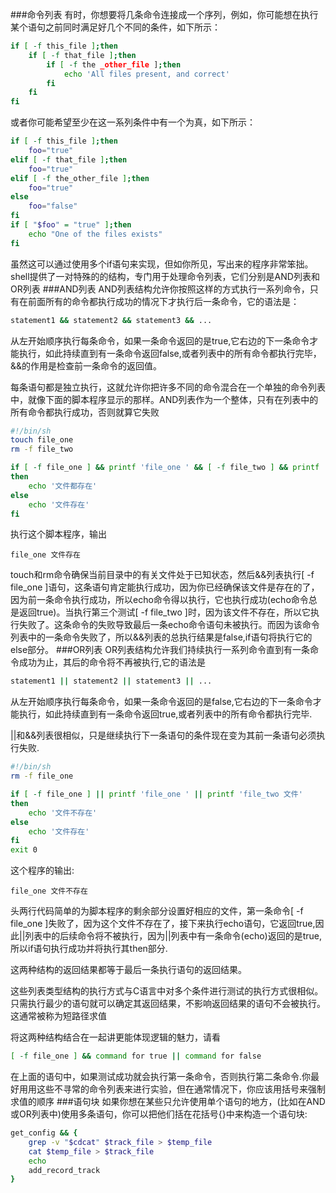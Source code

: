 ###命令列表
有时，你想要将几条命令连接成一个序列，例如，你可能想在执行某个语句之前同时满足好几个不同的条件，如下所示：
```bash
if [ -f this_file ];then
	if [ -f that_file ];then
		if [ -f the _other_file ];then
			echo 'All files present, and correct'
		fi
	fi
fi
```
或者你可能希望至少在这一系列条件中有一个为真，如下所示：
```bash
if [ -f this_file ];then
	foo="true"
elif [ -f that_file ];then
	foo="true"
elif [ -f the_other_file ];then
	foo="true"
else
	foo="false"
fi
if [ "$foo" = "true" ];then
	echo "One of the files exists"
fi
```
虽然这可以通过使用多个if语句来实现，但如你所见，写出来的程序非常笨拙。shell提供了一对特殊的的结构，专门用于处理命令列表，它们分别是AND列表和OR列表
###AND列表
AND列表结构允许你按照这样的方式执行一系列命令，只有在前面所有的命令都执行成功的情况下才执行后一条命令，它的语法是：
```bash
statement1 && statement2 && statement3 && ...
```
从左开始顺序执行每条命令，如果一条命令返回的是true,它右边的下一条命令才能执行，如此持续直到有一条命令返回false,或者列表中的所有命令都执行完毕，&&的作用是检查前一条命令的返回值。		

每条语句都是独立执行，这就允许你把许多不同的命令混合在一个单独的命令列表中，就像下面的脚本程序显示的那样。AND列表作为一个整体，只有在列表中的所有命令都执行成功，否则就算它失败
```bash
#!/bin/sh
touch file_one
rm -f file_two

if [ -f file_one ] && printf 'file_one ' && [ -f file_two ] && printf 'file_two '
then
	echo '文件都存在'
else
	echo '文件存在'
fi
```
执行这个脚本程序，输出
```text
file_one 文件存在
```
touch和rm命令确保当前目录中的有关文件处于已知状态，然后&&列表执行[ -f file_one ]语句，这条语句肯定能执行成功，因为你已经确保该文件是存在的了，因为前一条命令执行成功，所以echo命令得以执行，它也执行成功(echo命令总是返回true)。当执行第三个测试[ -f file_two ]时，因为该文件不存在，所以它执行失败了。这条命令的失败导致最后一条echo命令语句未被执行。而因为该命令列表中的一条命令失败了，所以&&列表的总执行结果是false,if语句将执行它的else部分。
###OR列表
OR列表结构允许我们持续执行一系列命令直到有一条命令成功为止，其后的命令将不再被执行,它的语法是
```bash
statement1 || statement2 || statement3 || ...
```
从左开始顺序执行每条命令，如果一条命令返回的是false,它右边的下一条命令才能执行，如此持续直到有一条命令返回true,或者列表中的所有命令都执行完毕. 		

||和&&列表很相似，只是继续执行下一条语句的条件现在变为其前一条语句必须执行失败.
```bash
#!/bin/sh
rm -f file_one

if [ -f file_one ] || printf 'file_one ' || printf 'file_two 文件'
then
	echo '文件不存在'
else
	echo '文件存在'
fi
exit 0
```
这个程序的输出:
```text
file_one 文件不存在
```
头两行代码简单的为脚本程序的剩余部分设置好相应的文件，第一条命令[ -f file_one ]失败了，因为这个文件不存在了，接下来执行echo语句，它返回true,因此||列表中的后续命令将不被执行，因为||列表中有一条命令(echo)返回的是true,所以if语句执行成功并将执行其then部分. 	

这两种结构的返回结果都等于最后一条执行语句的返回结果。 	

这些列表类型结构的执行方式与C语言中对多个条件进行测试的执行方式很相似。只需执行最少的语句就可以确定其返回结果，不影响返回结果的语句不会被执行。这通常被称为短路径求值	
			
将这两种结构结合在一起讲更能体现逻辑的魅力，请看
```bash
[ -f file_one ] && command for true || command for false
```
在上面的语句中，如果测试成功就会执行第一条命令，否则执行第二条命令.你最好用用这些不寻常的命令列表来进行实验，但在通常情况下，你应该用括号来强制求值的顺序
###语句块
如果你想在某些只允许使用单个语句的地方，(比如在AND或OR列表中)使用多条语句，你可以把他们括在花括号{}中来构造一个语句块:
```bash
get_config && {
	grep -v "$cdcat" $track_file > $temp_file
	cat $temp_file > $track_file
	echo 
	add_record_track
}
```

